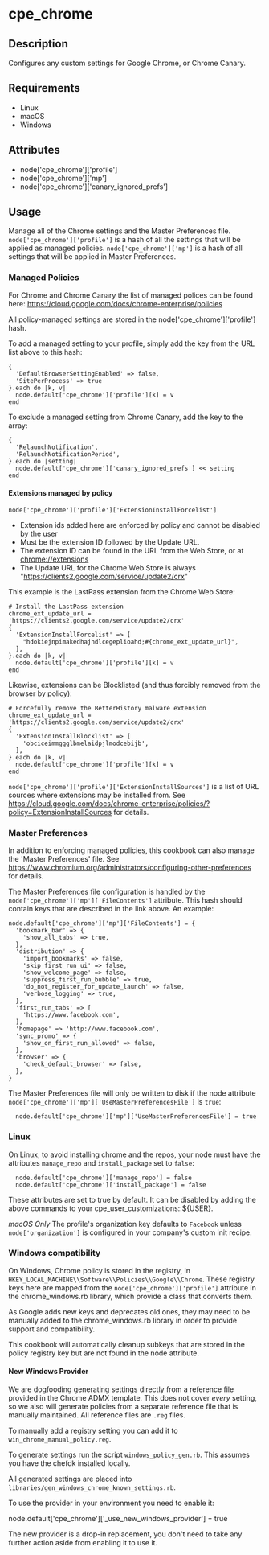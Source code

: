 cpe_chrome
==========

Description
-----------
Configures any custom settings for Google Chrome, or Chrome Canary.

Requirements
------------
* Linux
* macOS
* Windows

Attributes
----------
* node['cpe_chrome']['profile']
* node['cpe_chrome']['mp']
* node['cpe_chrome']['canary_ignored_prefs']

Usage
-----
Manage all of the Chrome settings and the Master Preferences file.
`node['cpe_chrome']['profile']` is a hash of all the settings that will be
applied as managed policies. `node['cpe_chrome']['mp']` is a hash of all
settings that will be applied in Master Preferences.

### Managed Policies

For Chrome and Chrome Canary the list of managed polices can be found here:
https://cloud.google.com/docs/chrome-enterprise/policies

All policy-managed settings are stored in the node['cpe_chrome']['profile'] hash.

To add a managed setting to your profile, simply add the key from the URL list
above to this hash:

```
{
  'DefaultBrowserSettingEnabled' => false,
  'SitePerProcess' => true
}.each do |k, v|
  node.default['cpe_chrome']['profile'][k] = v
end
```

To exclude a managed setting from Chrome Canary, add the key to the array:

```
{
  'RelaunchNotification',
  'RelaunchNotificationPeriod',
}.each do |setting|
  node.default['cpe_chrome']['canary_ignored_prefs'] << setting
end
```

#### Extensions managed by policy

`node['cpe_chrome']['profile']['ExtensionInstallForcelist']`

* Extension ids added here are enforced by policy and cannot be disabled by
  the user
* Must be the extension ID followed by the Update URL.
* The extension ID can be found in the URL from the Web Store, or at
  [chrome://extensions]()
* The Update URL for the Chrome Web Store is always
  "https://clients2.google.com/service/update2/crx"

This example is the LastPass extension from the Chrome Web Store:

```
# Install the LastPass extension
chrome_ext_update_url = 'https://clients2.google.com/service/update2/crx'
{
  'ExtensionInstallForcelist' => [
    "hdokiejnpimakedhajhdlcegeplioahd;#{chrome_ext_update_url}",
  ],
}.each do |k, v|
  node.default['cpe_chrome']['profile'][k] = v
end
```

Likewise, extensions can be Blocklisted (and thus forcibly removed from
the browser by policy):

```
# Forcefully remove the BetterHistory malware extension
chrome_ext_update_url = 'https://clients2.google.com/service/update2/crx'
{
  'ExtensionInstallBlocklist' => [
    'obciceimmggglbmelaidpjlmodcebijb',
  ],
}.each do |k, v|
  node.default['cpe_chrome']['profile'][k] = v
end
```

`node['cpe_chrome']['profile']['ExtensionInstallSources']` is a list of URL
sources where extensions may be installed from.
See https://cloud.google.com/docs/chrome-enterprise/policies/?policy=ExtensionInstallSources
for details.

### Master Preferences

In addition to enforcing managed policies, this cookbook can also manage the
'Master Preferences' file.
See https://www.chromium.org/administrators/configuring-other-preferences for
details.

The Master Preferences file configuration is handled by the
`node['cpe_chrome']['mp']['FileContents']` attribute.
This hash should contain keys that are described in the link above.  An example:

```
node.default['cpe_chrome']['mp']['FileContents'] = {
  'bookmark_bar' => {
    'show_all_tabs' => true,
  },
  'distribution' => {
    'import_bookmarks' => false,
    'skip_first_run_ui' => false,
    'show_welcome_page' => false,
    'suppress_first_run_bubble' => true,
    'do_not_register_for_update_launch' => false,
    'verbose_logging' => true,
  },
  'first_run_tabs' => [
    'https://www.facebook.com',
  ],
  'homepage' => 'http://www.facebook.com',
  'sync_promo' => {
    'show_on_first_run_allowed' => false,
  },
  'browser' => {
    'check_default_browser' => false,
  },
}
```

The Master Preferences file will only be written to disk if the node attribute
`node['cpe_chrome']['mp']['UseMasterPreferencesFile']` is `true`:

```
  node.default['cpe_chrome']['mp']['UseMasterPreferencesFile'] = true
```

### Linux

On Linux, to avoid installing chrome and the repos, your node must have
the attributes `manage_repo` and `install_package` set to `false`:

```
  node.default['cpe_chrome']['manage_repo'] = false
  node.default['cpe_chrome']['install_package'] = false
```

These attributes are set to true by default. It can be disabled by
adding the above commands to your cpe_user_customizations::${USER}.

*macOS Only*
The profile's organization key defaults to `Facebook` unless
`node['organization']` is configured in your company's custom init recipe.

### Windows compatibility

On Windows, Chrome policy is stored in the registry, in
`HKEY_LOCAL_MACHINE\\Software\\Policies\\Google\\Chrome`. These registry keys
here are mapped from the `node['cpe_chrome']['profile']` attribute in the
chrome_windows.rb library, which provide a class that converts them.

As Google adds new keys and deprecates old ones, they may need to be manually
added to the chrome_windows.rb library in order to provide support and
compatibility.

This cookbook will automatically cleanup subkeys that are stored in the policy
registry key but are not found in the node attribute.

#### New Windows Provider

We are dogfooding generating settings directly from a reference file provided
in the Chrome ADMX template. This does not cover *every* setting, so we also
will generate policies from a separate reference file that is manually
maintained. All reference files are `.reg` files.

To manually add a registry setting you can add it to
`win_chrome_manual_policy.reg`.

To generate settings run the script `windows_policy_gen.rb`. This assumes you
have the chefdk installed locally.

All generated settings are placed
into `libraries/gen_windows_chrome_known_settings.rb`.

To use the provider in your environment you need to enable it:

  node.default['cpe_chrome']['_use_new_windows_provider'] = true

The new provider is a drop-in replacement, you don't need to take any further
action aside from enabling it to use it.
